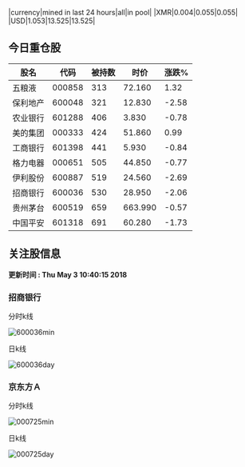 |currency|mined in last 24 hours|all|in pool|
|XMR|0.004|0.055|0.055|
|USD|1.053|13.525|13.525|

## 今日重仓股 

|股名|代码|被持数|时价|涨跌%|
|---|---|---|---|---|
|五粮液|000858|313|72.160|1.32|
|保利地产|600048|321|12.830|-2.58|
|农业银行|601288|406|3.830|-0.78|
|美的集团|000333|424|51.860|0.99|
|工商银行|601398|441|5.930|-0.84|
|格力电器|000651|505|44.850|-0.77|
|伊利股份|600887|519|24.560|-2.69|
|招商银行|600036|530|28.950|-2.06|
|贵州茅台|600519|659|663.990|-0.57|
|中国平安|601318|691|60.280|-1.73|

## 关注股信息
**更新时间 : Thu May  3 10:40:15 2018**
### 招商银行 
分时k线

![600036min](http://image.sinajs.cn/newchart/min/n/sh600036.gif)

日k线

![600036day](http://image.sinajs.cn/newchart/daily/n/sh600036.gif)

### 京东方Ａ 
分时k线

![000725min](http://image.sinajs.cn/newchart/min/n/sz000725.gif)

日k线

![000725day](http://image.sinajs.cn/newchart/daily/n/sz000725.gif)
